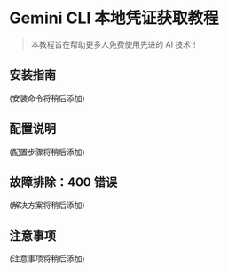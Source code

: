 # Gemini CLI 本地凭证获取教程

> 本教程旨在帮助更多人免费使用先进的 AI 技术！

## 安装指南

(安装命令将稍后添加)

## 配置说明

(配置步骤将稍后添加)

## 故障排除：400 错误

(解决方案将稍后添加)

## 注意事项

(注意事项将稍后添加)
